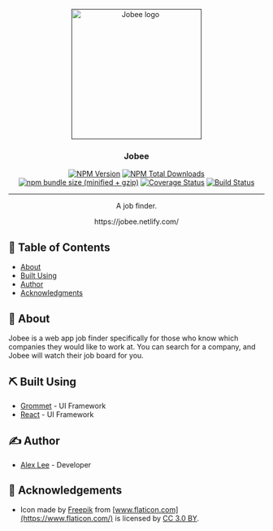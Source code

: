 <p align="center">
  <a href="" rel="noopener">
 <img width=256px height=256px src="https://github.com/alexlee-dev/jobee/raw/master/jobee.png" alt="Jobee logo"></a>
</p>

<h3 align="center">Jobee</h3>

<div align="center">

[![NPM Version][npm-image]][npm-url] [![NPM Total Downloads][npm-downloads]][npm-url] [![npm bundle size (minified + gzip)][size-image]][npm-url] [![Coverage Status](https://coveralls.io/repos/github/alexlee-dev/jobee/badge.svg?branch=master)](https://coveralls.io/github/alexlee-dev/jobee?branch=master) [![Build Status](https://travis-ci.org/alexlee-dev/jobee.svg?branch=master)](https://travis-ci.org/alexlee-dev/jobee.svg?branch=master)

</div>

---

<p align="center"> A job finder.
    <br> 
</p>

<div align="center">https://jobee.netlify.com/<br></div>

## 📝 Table of Contents

- [About](#about)
- [Built Using](#built_using)
- [Author](#author)
- [Acknowledgments](#acknowledgement)

## 🧐 About <a name="about"></a>

Jobee is a web app job finder specifically for those who know which companies they would like to work at. You can search for a company, and Jobee will watch their job board for you.

## ⛏️ Built Using <a name="built_using"></a>

- [Grommet](https://v2.grommet.io/) - UI Framework
- [React](https://reactjs.org/) - UI Framework

## ✍️ Author <a name="author"></a>

- [Alex Lee](https://github.com/alexlee-dev) - Developer

## 🎉 Acknowledgements <a name="acknowledgement"></a>

- Icon made by [Freepik](https://www.freepik.com/) from [www.flaticon.com](https://www.flaticon.com/) is licensed by [CC 3.0 BY](http://creativecommons.org/licenses/by/3.0/).

[npm-image]: https://img.shields.io/npm/v/jobee.svg
[npm-downloads]: https://img.shields.io/npm/dt/jobee.svg
[npm-url]: https://www.npmjs.com/package/jobee
[size-image]: https://img.shields.io/bundlephobia/minzip/jobee.svg
[jobee-icon]: https://github.com/alexlee-dev/navvy/raw/master/jobee.png
